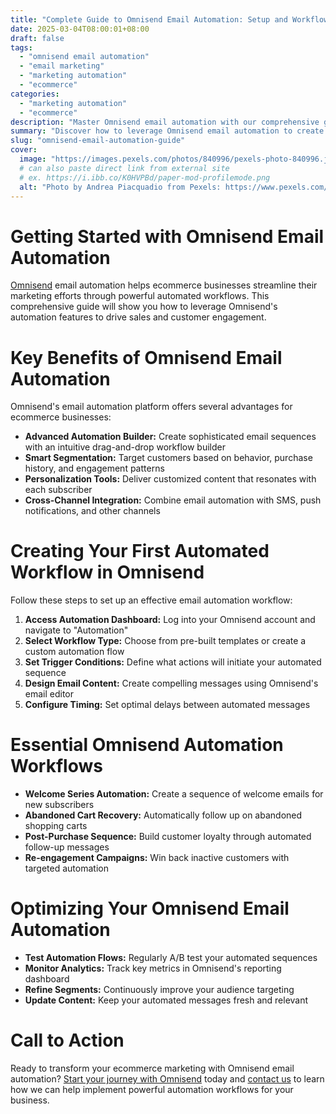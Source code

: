```yaml
---
title: "Complete Guide to Omnisend Email Automation: Setup and Workflows"
date: 2025-03-04T08:00:01+08:00
draft: false
tags:
  - "omnisend email automation"
  - "email marketing"
  - "marketing automation"
  - "ecommerce"
categories:
  - "marketing automation"
  - "ecommerce"
description: "Master Omnisend email automation with our comprehensive guide. Learn how to create powerful automated workflows that boost sales and engagement."
summary: "Discover how to leverage Omnisend email automation to create effective marketing workflows and drive ecommerce success."
slug: "omnisend-email-automation-guide"
cover:
  image: "https://images.pexels.com/photos/840996/pexels-photo-840996.jpeg"
  # can also paste direct link from external site
  # ex. https://i.ibb.co/K0HVPBd/paper-mod-profilemode.png
  alt: "Photo by Andrea Piacquadio from Pexels: https://www.pexels.com/photo/man-in-white-dress-shirt-sitting-on-black-rolling-chair-while-facing-black-computer-set-and-smiling-840996/"
---
```


# Getting Started with Omnisend Email Automation

[Omnisend](https://www.omnisend.com/) email automation helps ecommerce businesses streamline their marketing efforts through powerful automated workflows. This comprehensive guide will show you how to leverage Omnisend's automation features to drive sales and customer engagement.

# Key Benefits of Omnisend Email Automation

Omnisend's email automation platform offers several advantages for ecommerce businesses:

* **Advanced Automation Builder:** Create sophisticated email sequences with an intuitive drag-and-drop workflow builder
* **Smart Segmentation:** Target customers based on behavior, purchase history, and engagement patterns
* **Personalization Tools:** Deliver customized content that resonates with each subscriber
* **Cross-Channel Integration:** Combine email automation with SMS, push notifications, and other channels

# Creating Your First Automated Workflow in Omnisend

Follow these steps to set up an effective email automation workflow:

1. **Access Automation Dashboard:** Log into your Omnisend account and navigate to "Automation"
2. **Select Workflow Type:** Choose from pre-built templates or create a custom automation flow
3. **Set Trigger Conditions:** Define what actions will initiate your automated sequence
4. **Design Email Content:** Create compelling messages using Omnisend's email editor
5. **Configure Timing:** Set optimal delays between automated messages

# Essential Omnisend Automation Workflows

* **Welcome Series Automation:** Create a sequence of welcome emails for new subscribers
* **Abandoned Cart Recovery:** Automatically follow up on abandoned shopping carts
* **Post-Purchase Sequence:** Build customer loyalty through automated follow-up messages
* **Re-engagement Campaigns:** Win back inactive customers with targeted automation

# Optimizing Your Omnisend Email Automation

* **Test Automation Flows:** Regularly A/B test your automated sequences
* **Monitor Analytics:** Track key metrics in Omnisend's reporting dashboard
* **Refine Segments:** Continuously improve your audience targeting
* **Update Content:** Keep your automated messages fresh and relevant

# Call to Action 

Ready to transform your ecommerce marketing with Omnisend email automation? [Start your journey with Omnisend](https://www.omnisend.com/email-marketing/automation/) today and [contact us](/contact) to learn how we can help implement powerful automation workflows for your business.
